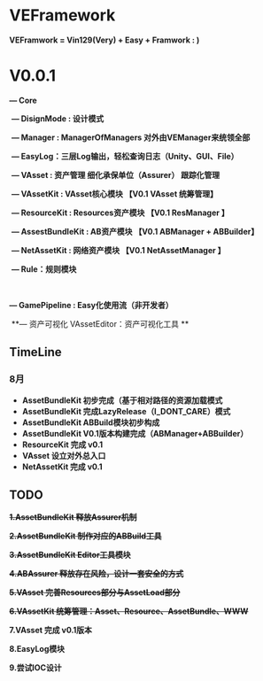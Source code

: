 # VEFramework
**VEFramwork = Vin129(Very) + Easy + Framwork  : )**



# V0.0.1

**— Core**

​	**— DisignMode  : 设计模式**

​	**— Manager : ManagerOfManagers   对外由VEManager来统领全部**

​	**— EasyLog：三层Log输出，轻松查询日志（Unity、GUI、File）**

​	**— VAsset  : 资产管理    细化承保单位（Assurer） 跟踪化管理**

​		**— VAssetKit : VAsset核心模块  【V0.1  VAsset 统筹管理】**

​		**— ResourceKit : Resources资产模块  【V0.1  ResManager 】**

​		**— AssestBundleKit : AB资产模块  【V0.1  ABManager + ABBuilder】**

​		**— NetAssetKit : 网络资产模块  【V0.1  NetAssetManager 】**

​		**— Rule：规则模块**

​		



**— GamePipeline : Easy化使用流（非开发者）**

​	**— 资产可视化  VAssetEditor：资产可视化工具 **



## TimeLine

### 8月

- **AssetBundleKit 初步完成（基于相对路径的资源加载模式**
- **AssetBundleKit 完成LazyRelease（I_DONT_CARE）模式**
- **AssetBundleKit ABBuild模块初步构成**
- **AssetBundleKit V0.1版本构建完成（ABManager+ABBuilder）**
- **ResourceKit 完成 v0.1**
- **VAsset 设立对外总入口**
- **NetAssetKit 完成 v0.1**

## TODO

**~~1.AssetBundleKit 释放Assurer机制~~**

**~~2.AssetBundleKit 制作对应的ABBuild工具~~**

**~~3.AssetBundleKit Editor工具模块~~**

**~~4.ABAssurer 释放存在风险，设计一套安全的方式~~**

**~~5.VAsset 完善Resources部分与AssetLoad部分~~**

**~~6.VAssetKit 统筹管理：Asset、Resource、AssetBundle、WWW~~**

**7.VAsset 完成 v0.1版本**

**8.EasyLog模块**

**9.尝试IOC设计**